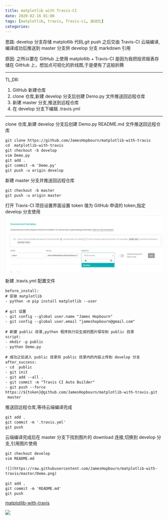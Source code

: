 ```yaml
---
title: matplotlib with Travis-CI  
date: 2020-02-16 01:00
tags: [matplotlib, travis, Travis-ci, 自动化]
categories:
---
```


思路: develop 分支存储 matplotlib 代码,git push 之后交由 Travis-CI 云端编译,编译成功后推送到 master 分支供 develop 分支 markdown 引用

原因: 之所以要在 GitHub 上使用 matplotlib + Travis-CI 是因为我把投资报表存储在 GitHub 上，想加点可视化的折线图,于是便有了这般折腾

<!-- more -->

---

TL,DR:
1. GitHub 新建仓库
2. clone 仓库,新建 develop 分支后创建 Demo.py 文件推送回远程仓库
3. 新建 master 分支,推送到远程仓库
4. 在 develop 分支下编辑 .travis.yml

---

clone 仓库,新建 develop 分支后创建 Demo.py README.md 文件推送回远程仓库
```
git clone https://github.com/JamesHopbourn/matplotlib-with-travis
cd  matplotlib-with-travis
git checkout -b develop
vim Demo.py
git add .
git commit -m 'Demo.py'
git push -u origin develop
```

新建 master 分支并推送回远程仓库
```
git checkout -b master
git push -u origin master
```

打开 Travis-CI 项目设置界面设置 token 值为 GitHub 申请的 token,指定 develop 分支使用
![](/media/200216token.png)

新建 .travis.yml 配置文件
```
before_install:
# 安装 matplotlib
- python -m pip install matplotlib --user

# git 设置
- git config --global user.name "James Hopbourn"
- git config --global user.email "jameshopbourn@gmail.com"

# 新建 public 目录,python 程序执行后生成的图片保存到 public 目录
script:
- mkdir -p public
- python Demo.py

# 成功之后进入 public 目录将 public 目录内的内容上传到 develop 分支
after_success:
- cd  public
- git init
- git add --all .
- git commit -m "Travis CI Auto Builder"
- git push --force https://${token}@github.com/JamesHopbourn/matplotlib-with-travis.git
 master 
```

推送回远程仓库,等待云端编译完成
```
git add .
git commit -m '.travis.yml'
git push
```

云端编译完成后在 master 分支下找到图片的 download 连接,切换到 develop 分支,引用图片使用
```
git checkout develop
vim README.md

![](https://raw.githubusercontent.com/JamesHopbourn/matplotlib-with-travis/master/Demo.png)

git add .
git commit -m 'README.md'
git push
```

[matplotlib-with-travis](https://github.com/JamesHopbourn/matplotlib-with-travis)

![](/media/200216diagram.jpg)
